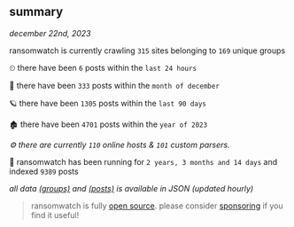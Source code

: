 
## summary
_december 22nd, 2023_

ransomwatch is currently crawling `315` sites belonging to `169` unique groups

⏲ there have been `6` posts within the `last 24 hours`

🦈 there have been `333` posts within the `month of december`

🪐 there have been `1305` posts within the `last 90 days`

🏚 there have been `4701` posts within the `year of 2023`

_⚙️ there are currently `110` online hosts & `101` custom parsers._

🦕 ransomwatch has been running for `2 years, 3 months and 14 days` and indexed `9389` posts

_all data  [(groups)](http://ransomwhat.telemetry.ltd/groups) and [(posts)](http://ransomwhat.telemetry.ltd/posts) is available in JSON (updated hourly)_

> ransomwatch is fully [open source](https://github.com/joshhighet/ransomwatch#ransomwatch--). please consider [sponsoring](https://github.com/sponsors/joshhighet) if you find it useful!
